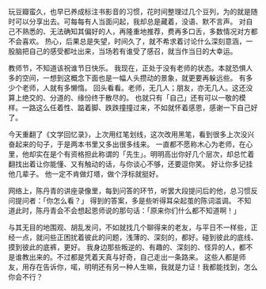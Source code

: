 玩豆瓣蛮久，也早已养成标注书影音的习惯，花时间整理过几个豆列，为的就是随时可以分享出去。可每每有人当面问起，我却总是藏着，没语、默不言声。
对自己不熟悉的、无法确知其偏好的人，再隆重地推荐，费再多口舌，多数情况对方都不会喜欢。
热心，后果总是失望，时间久了，就不希求着讨论什么深刻意涵，一股脑把自己的感受都吐出来，当场若有谁受了感召，就当作当日的大幸运。

教师节，不知道该祝谁节日快乐。
我现在，正处于没有老师的状态。本就恐惧人多的空间，一想到这概念下面也是一幅人头攒动的景象，就更要再躲远些。
有多少个老师，人就有多懒惰。
回头看看。老师，无几人；朋友，亦无几人。这还没算上绝交的、分道的、缘份终于散尽的。
也就只有「自己」还有可以一敬的模样。一路这么任着性、踮着脚、跌跌撞撞过来，不如就怀着感恩，感谢一下自己好了。

今天重翻了《文学回忆录》，上次用红笔划线，这次改用黑笔，看到很多上次没兴奋起来的句子，于是两本书里又多出很多线来。
一直都不愿称木心为老师，在心里，他却实在是个有资格担此称谓的「先生」。明明高出你好几个层次，却总忙着翻找出着让你能懂、又有触动的话，与你谈心不够，还要逗你笑。
好让你多记挂他几辈子。
他一定不肯做灯塔，做个浮标就挺好。

网络上，陈丹青的讲座录像里，每到问答的环节，听罢大段提问后的他，总习惯反问提问者：「你怎么看？」
得到的答案，多是些听得耳朵起茧的陈词滥调。
不知道此时，陈丹青会不会想起恩师说的那句话：「原来你们什么都不知道啊！」

与其无目的地围观、胡乱发问，不如就找几个聊得来的老友，与平日不一样些，正经一点，就问些正困扰着彼此的问题，浅薄的、深刻的，都好。碰到彼此的底线、摸到彼此的底裤，更好。
我身边那些叛逆的、有趣的、深刻的、怪异的人，都不是谁教出来的。不过都是凭着天真与好奇，自己走出一条路来。
这些人都是师友，用存在告诉你，喏，明明还有另一种人生嘛，我就是力证！我都能找到，怎么你会不行？



